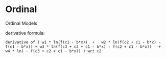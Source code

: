 # Ordinal
Ordinal Models


derivative formula:

    derivative of ( w1 * ln(f(c1 - b*x))  +   w2 * ln(f(c2 + c1 - b*x) - f(c1 - b*x)) + w3 * ln(f(c3 + c2 + c1 - b*x) - f(c2 + c1 - b*x))   + w4 * ln( - f(c3 + c2 + c1 - b*x)) ) wrt c2
